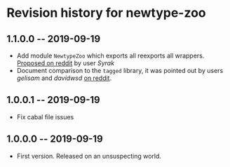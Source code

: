 # Revision history for newtype-zoo

## 1.1.0.0 -- 2019-09-19

* Add module `NewtypeZoo` which exports all reexports all wrappers.
  [Proposed on reddit](https://www.reddit.com/r/haskell/comments/d6fiti/announcement_a_library_of_typical_newtype/f0sz4yv?utm_source=share&utm_medium=web2x) by user _Syrak_
* Document comparison to the `tagged` library, it was pointed out by users _gelisam_ and _davidwsd_
  [on reddit](https://www.reddit.com/r/haskell/comments/d6fiti/announcement_a_library_of_typical_newtype/f0tdyns?utm_source=share&utm_medium=web2x).


## 1.0.0.1 -- 2019-09-19

* Fix cabal file issues

## 1.0.0.0 -- 2019-09-19

* First version. Released on an unsuspecting world.
